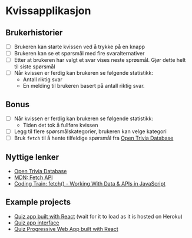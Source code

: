 # Kvissapplikasjon

## Brukerhistorier

-   [ ] Brukeren kan starte kvissen ved å trykke på en knapp
-   [ ] Brukeren kan se et spørsmål med fire svaralternativer
-   [ ] Etter at brukeren har valgt et svar vises neste sprøsmål. Gjør dette helt til siste spørsmål
-   [ ] Når kvissen er ferdig kan brukeren se følgende statistikk:
    -   Antall riktig svar
    -   En melding til brukeren basert på antall riktig svar.

## Bonus

-   [ ] Når kvissen er ferdig kan brukeren se følgende statistikk: 
    - Tiden det tok å fullføre kvissen
-   [ ] Legg til flere spørsmålskategorier, brukeren kan velge kategori
-   [ ] Bruk `fetch` til å hente tilfeldige spørsmål fra [Open Trivia Database](https://opentdb.com/api_config.php)

## Nyttige lenker

-   [Open Trivia Database](https://opentdb.com/api_config.php)
-   [MDN: Fetch API](https://developer.mozilla.org/en-US/docs/Web/API/Fetch_API/Using_Fetch)
-   [Coding Train: fetch() - Working With Data & APIs in JavaScript](https://www.youtube.com/watch?v=tc8DU14qX6I)

## Example projects

-   [Quiz app built with React](http://tranquil-beyond-43849.herokuapp.com/) (wait for it to load as it is hosted on Heroku)
-   [Quiz app interface](https://codepen.io/FlorinPop17/full/qqYNgW)
-   [Quiz Progressive Web App built with React](https://github.com/SafdarJamal/quiz-app)